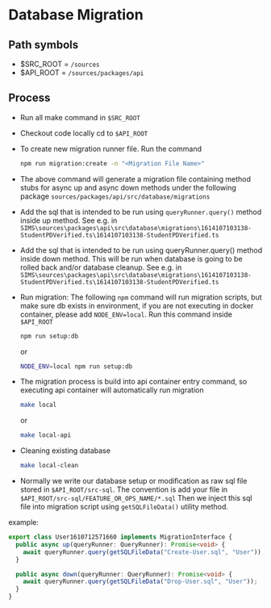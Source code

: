 # Database Migration

## Path symbols

- $SRC_ROOT = `/sources`
- $API_ROOT = `/sources/packages/api`

## Process

- Run all make command in `$SRC_ROOT`

- Checkout code locally cd to `$API_ROOT`

- To create new migration runner file. Run the command

  ```bash
  npm run migration:create -n "<Migration File Name>"
  ```

- The above command will generate a migration file containing method stubs for async up and async down methods under the following package
  `sources/packages/api/src/database/migrations`

- Add the sql that is intended to be run using
  `queryRunner.query()` method inside up method.
  See e.g. in `SIMS\sources\packages\api\src\database\migrations\1614107103138-StudentPDVerified.ts\1614107103138-StudentPDVerified.ts`

- Add the sql that is intended to be run using
  queryRunner.query() method inside down method. This will be run when database is going to be rolled back and/or database cleanup.
  See e.g. in `SIMS\sources\packages\api\src\database\migrations\1614107103138-StudentPDVerified.ts\1614107103138-StudentPDVerified.ts`

- Run migration: The following `npm` command will run migration scripts, but make sure db exists in environment, if you are not executing in docker container, please add `NODE_ENV=local`. Run this command inside `$API_ROOT`

  ```bash
  npm run setup:db
  ```

  or

  ```bash
  NODE_ENV=local npm run setup:db
  ```

- The migration process is build into api container entry command, so executing api container will automatically run migration

  ```bash
  make local
  ```

  or

  ```bash
  make local-api
  ```

- Cleaning existing database

  ```bash
  make local-clean
  ```

- Normally we write our database setup or modification as raw sql file stored in `$API_ROOT/src-sql`. The convention is add your file in `$API_ROOT/src-sql/FEATURE_OR_OPS_NAME/*.sql` Then we inject this sql file into migration script using `getSQLFileData()` utility method.

example:

```ts
export class User1610712571660 implements MigrationInterface {
  public async up(queryRunner: QueryRunner): Promise<void> {
    await queryRunner.query(getSQLFileData("Create-User.sql", "User"));
  }

  public async down(queryRunner: QueryRunner): Promise<void> {
    await queryRunner.query(getSQLFileData("Drop-User.sql", "User"));
  }
}
```
